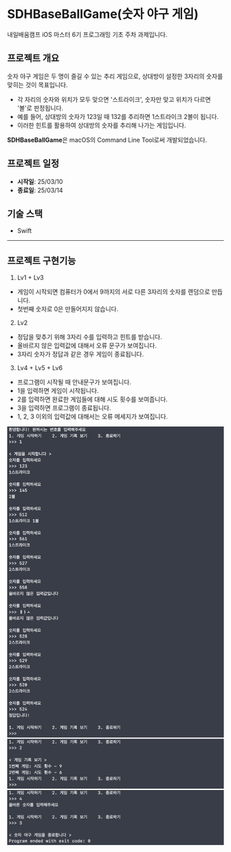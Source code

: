 #  SDHBaseBallGame(숫자 야구 게임)


내일배움캠프 iOS 마스터 6기 프로그래밍 기초 주차 과제입니다.


## 프로젝트 개요


숫자 야구 게임은 두 명이 즐길 수 있는 추리 게임으로, 상대방이 설정한 3자리의 숫자를 맞히는 것이 목표입니다.
- 각 자리의 숫자와 위치가 모두 맞으면 '스트라이크', 숫자만 맞고 위치가 다르면 '볼'로 판정됩니다.
- 예를 들어, 상대방의 숫자가 123일 때 132를 추리하면 1스트라이크 2볼이 됩니다.
- 이러한 힌트를 활용하여 상대방의 숫자를 추리해 나가는 게임입니다.


**SDHBaseBallGame**은 macOS의 Command Line Tool로써 개발되었습니다.


## 프로젝트 일정


- **시작일**: 25/03/10
- **종료일**: 25/03/14


## 기술 스택


- Swift


---


## 프로젝트 구현기능


1. Lv1 + Lv3
- 게임이 시작되면 컴퓨터가 0에서 9까지의 서로 다른 3자리의 숫자를 랜덤으로 만듭니다.
- 첫번째 숫자로 0은 만들어지지 않습니다.


2. Lv2
- 정답을 맞추기 위해 3자리 수를 입력하고 힌트를 받습니다.
- 올바르지 않은 입력값에 대해서 오류 문구가 보여집니다.
- 3자리 숫자가 정답과 같은 경우 게임이 종료됩니다.


3. Lv4 + Lv5 + Lv6
- 프로그램이 시작될 때 안내문구가 보여집니다.
- 1을 입력하면 게임이 시작됩니다.
- 2를 입력하면 완료한 게임들에 대해 시도 횟수를 보여줍니다.
- 3을 입력하면 프로그램이 종료됩니다.
- 1, 2, 3 이외의 입력값에 대해서는 오류 메세지가 보여집니다.


<p align="center">
<img src="https://github.com/nbcampMasterChapter2Team4/SDHBaseBallGame/blob/main/Images/Lv4_실행_예시_이미지.png" alt="CampingMate Logo" width="600">


<img src="https://github.com/nbcampMasterChapter2Team4/SDHBaseBallGame/blob/main/Images/Lv5_실행_예시_이미지.png" alt="CampingMate Logo" width="600">


<img src="https://github.com/nbcampMasterChapter2Team4/SDHBaseBallGame/blob/main/Images/Lv6_실행_예시_이미지.png" alt="CampingMate Logo" width="600">
</p>
